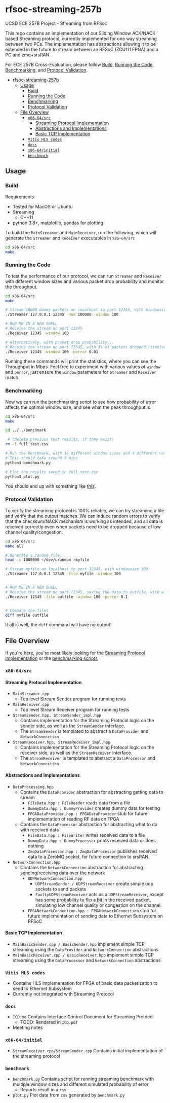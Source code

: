 # rfsoc-streaming-257b
UCSD ECE 257B Project - Streaming from RFSoc

This repo contains an implementation of our Sliding Window ACK/NACK based Streaming protocol, currently implemented for one way streaming between two PCs.
The implementation has abstractions allowing it to be extended in the future to stream between an RFSoC (ZCU111 FPGA) and a PC and zmq+srsRAN.

For ECE 257B Cross-Evaluation, please follow [Build](#build), [Running the Code](#running-the-code), [Benchmarking](#benchmarking), and [Protocol Validation](#protocol-validation).


- [rfsoc-streaming-257b](#rfsoc-streaming-257b)
  - [Usage](#usage)
    - [Build](#build)
    - [Running the Code](#running-the-code)
    - [Benchmarking](#benchmarking)
    - [Protocol Validation](#protocol-validation)
  - [File Overview](#file-overview)
    - [`x86-64/src`](#x86-64src)
      - [Streaming Protocol Implementation](#streaming-protocol-implementation)
      - [Abstractions and Implementations](#abstractions-and-implementations)
      - [Basic TCP Implementation](#basic-tcp-implementation)
    - [`Vitis HLS codes`](#vitis-hls-codes)
    - [`docs`](#docs)
    - [`x86-64/initial`](#x86-64initial)
    - [`benchmark`](#benchmark)


## Usage

### Build
Requirements
- Tested for MacOS or Ubuntu
- Streaming
  - C++11
- python 3.8+, matplotlib, pandas for plotting


To build the `MainStreamer` and `MainReceiver`, run the following, which will generate the `Streamer` and `Receiver` executables in `x86-64/src`

```sh
cd x86-64/src
make
```

### Running the Code

To test the performance of our protocol, we can run `Streamer` and `Receiver` with different window sizes and various packet drop probability and monitor the throughput.

```sh
cd x86-64/src
make

# Stream 10000 dummy packets on localhost to port 12345, with windowsize 100
./Streamer 127.0.0.1 12345 -num 100000 -window 100

# RUN ME IN A NEW SHELL
# Receive the stream on port 12345
./Receiver 12345 -window 100

# Alternatively, with packet drop probability...
# Receive the stream on port 12345, with 1% of packets dropped (simulating bad channel/congestion)
./Receiver 12345 -window 100 -perror 0.01
```

Running these commands will print the statistics, where you can see the Throughput in Mbps.
Feel free to experiment with various values of `window` and `perror`, just ensure the `window` parameters for `Streamer` and `Receiver` match.

### Benchmarking

Now we can run the benchmarking script to see how probability of error affects the optimal window size, and see what the peak throughput is.

```sh
cd x86-64/src
make

cd ../../benchmark

 # (delete previous test results, if they exist)
rm -f full_test.csv   

# Run the benchmark, with 14 different window sizes and 4 different values of perror
# This should take around 5 mins
python3 benchmark.py

# Plot the results saved in full_test.csv
python3 plot.py
```

You should end up with something like [this](docs/ThroughputVsMbps.png).

### Protocol Validation

To verify the streaming protocol is 100% reliable, we can try streaming a file and verify that the output matches.
We can induce random errors to verify that the checksum/NACK mechanism is working as intended, and all data is received correctly even when packets need to be dropped because of low channel quality/congestion.


```sh
cd x86-64/src
make all

# Generate a random file
head -c 1000000 </dev/urandom >myfile   

# Stream myfile on localhost to port 12345, with windowsize 100
./Streamer 127.0.0.1 12345 -file myfile -window 100


# RUN ME IN A NEW SHELL
# Receive the stream on port 12345, saving the data to outfile, with windowsize 100 and simulated packet drop probability 0.1 (10%)
./Receiver 12345 -file outfile -window 100 -perror 0.1


# Compare the files
diff myfile outfile
```

If all is well, the `diff` command will have no output!


## File Overview

If you're here, you're most likely looking for the [Streaming Protocol Implementation](#streaming-protocol-implementation) or the [benchmarking scripts](#benchmark)

### `x86-64/src`

#### Streaming Protocol Implementation
- `MainStreamer.cpp`
  - Top level Stream Sender program for running tests
- `MainReceiver.cpp`
  - Top level Stream Receiver program for running tests
- `StreamSender.hpp, StreamSender_impl.hpp`
  - Contains implementation for the Streaming Protocol logic on the sender side, as well as the `StreamSender` interface.
  - The `StreamSender` is templated to abstract a `DataProvider` and `NetworkConnection`
- `StreamReceiver.hpp, StreamReceiver_impl.hpp`
  - Contains implementation for the Streaming Protocol logic on the receiver side, as well as the `StreamReceiver` interface.
  - The `StreamReceiver` is templated to abstract a `DataProcessor` and `NetworkConnection`

#### Abstractions and Implementations
- `DataProcessing.hpp`
  - Contains the `DataProvider` abstraction for abstracting getting data to stream
    - `FileData.hpp : FileReader` reads data from a file
    - `DummyData.hpp : DummyProvider` creates dummy data for testing
    - `FPGADataProvider.hpp : FPGADataProvider` stub for future implementation of reading RF data on FPGA
  - Contains the `DataProcessor` abstraction for abstracting what to do with received data
    - `FileData.hpp : FileWriter` writes received data to a file
    - `DummyData.hpp : DummyProcessor` prints received data or does nothing
    - `ZmqDataProcessor.hpp : ZmqDataProcessor` publishes received data to a ZeroMQ socket, for future connection to srsRAN
- `NetworkConnection.hpp`
  - Contains the `NetworkConnection` abstraction for abstracting sending/receiving data over the network
    - `UDPNetworkConnection.hpp`
      - `UDPStreamSender / UDPStreamReceiver` create simple udp sockets to send packets
      - `FaultyUDPStreamReceiver` acts as a `UDPStreamReceiver`, except has some probability to flip a bit in the received packet, simulating low channel quality or congestion on the channel.
    - `FPGANetworkConnection.hpp : FPGANetworkConnection` stub for future implementation of sending data to Ethernet Subsystem on RFSoC

#### Basic TCP Implementation
- `MainBasicSender.cpp / BasicSender.hpp` implement simple TCP streaming using the `DataProvider` and `NetworkConnection` abstractions
- `MainBasicReceiver.cpp / BasicReceiver.hpp` implement simple TCP streaming using the `DataProcessor` and `NetworkConnection` abstractions

### `Vitis HLS codes`
- Contains HLS implementation for FPGA of basic data packetization to send to Ethernet Subsystem
- Currently not integrated with Streaming Protocol

### `docs`
- `ICD.md` Contains Interface Control Document for Streaming Protocol
  - TODO: Rendered in `ICD.pdf`
- Meeting notes

### `x86-64/initial`
- `StreamReceiver.cpp/StreamSender.cpp` Contains initial implementation of the streaming protocol

### `benchmark`
- `benchmark.py` Contains script for running streaming benchmark with multiple window sizes and different simulated probability of error
  - Reports result in a `csv`
- `plot.py` Plot data from `csv` generated by `benchmark.py`

